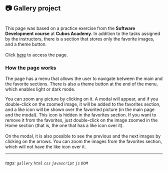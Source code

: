 ## 📷 Gallery project
<br>
This page was based on a practice exercise from the <b>Software Development course</b> at <b>Cubos Academy</b>. In addition to the tasks assigned by the instructors, there is a section that stores only the favorite images, and a theme button. <br><br>
Click <a href='https://vsm-dv.github.io/gallery-project/'>here</a> to access the page.<br>

### How the page works
The page has a menu that allows the user to navigate between the main and the favorite sections. There is also a theme button at the end of the menu, which enables light or dark mode.

You can zoom any picture by clicking on it. A modal will appear, and if you double-click on the zoomed image, it will be added to the favorites section, and a like icon will be shown over the favorited picture (in the main page and the modal). This icon is hidden in the favorites section.
If you want to remove it from the favorites, just double-click on the image zoomed in the Home section (that is, the one that has a like icon over it).<br><br>
On the modal, it is also possible to see the previous and the next images by clicking on the arrows.
You can zoom the images from the favorites section, which will not have the like icon over it.



---

###### tags: `gallery` `html` `css` `javascript` `js` `DOM` 
